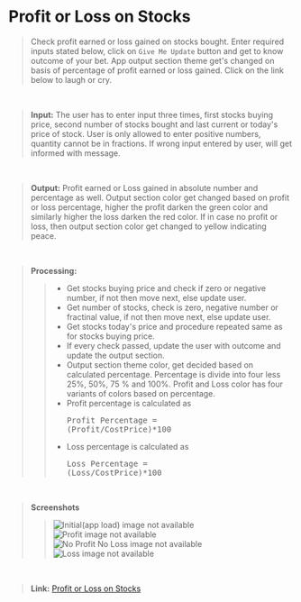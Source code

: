 # Profit or Loss on Stocks

> Check profit earned or loss gained on stocks bought. Enter required inputs stated below, click on `Give Me Update` button and get to know outcome of your bet. App output section theme get's changed on basis of percentage of profit earned or loss gained. Click on the link below to laugh or cry.

<br>

> **Input:** The user has to enter input three times, first stocks buying 
price, second number of stocks bought and last current or today's price of stock. User is only allowed to enter positive numbers, quantity cannot be in fractions. If wrong input entered by user, will get informed with message.

<br>

> **Output:** Profit earned or Loss gained in absolute number and percentage as well. Output section color get changed based on profit or loss percentage, higher the profit darken the green color and similarly higher the loss darken the red color. If in case no profit or loss, then output section color get changed to yellow indicating peace.

<br>

> **Processing:** 
>> - Get stocks buying price and check if zero or negative number, if not then move next, else update user.
>> - Get number of stocks, check is zero, negative number or fractinal value, if not then move next, else update user.
>> - Get stocks today's price and procedure repeated same as for stocks buying price.
>> - If every check passed, update the user with outcome and update the output section.
>> - Output section theme color, get decided based on calculated percentage. Percentage is divide into four less 25%, 50%, 75 % and 100%. Profit and Loss color has four variants of colors based on percentage.
>> - Profit percentage is calculated as <pre>Profit Percentage = (Profit/CostPrice)*100</pre>
>> - Loss percentage is calculated as <pre>Loss Percentage = (Loss/CostPrice)*100</pre>
 
<br>

> **Screenshots**
>> ![Initial(app load) image not available](https://github.com/shmbajaj/profit-or-loss-on-stocks/blob/main/screenshots/initial.png?raw=true)
>> ![Profit image not available](https://github.com/shmbajaj/profit-or-loss-on-stocks/blob/main/screenshots/profit.png?raw=true)
>> ![No Profit No Loss image not available](https://github.com/shmbajaj/profit-or-loss-on-stocks/blob/main/screenshots/no_profit_loss.png?raw=true)
>> ![Loss image not available](https://github.com/shmbajaj/profit-or-loss-on-stocks/blob/main/screenshots/loss.png?raw=true)

<br>

> **Link:**  [Profit or Loss on Stocks](https://profit-or-loss-on-stocks.netlify.app/)